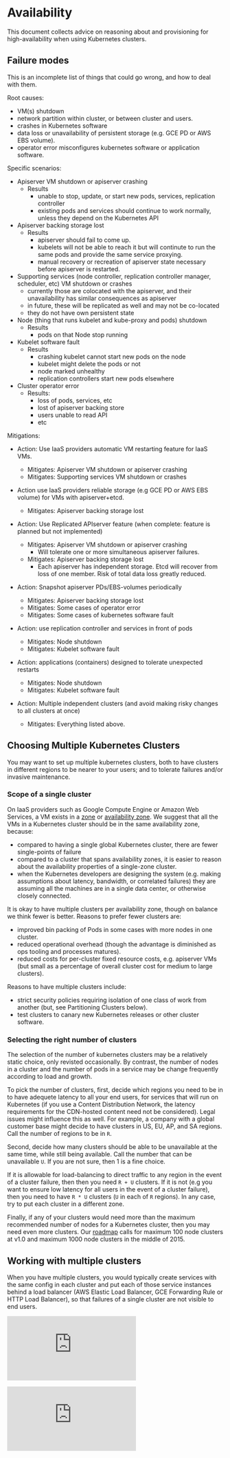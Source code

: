 # Availability

This document collects advice on reasoning about and provisioning for high-availability when using Kubernetes clusters.

## Failure modes

This is an incomplete list of things that could go wrong, and how to deal with them.

Root causes:
  - VM(s) shutdown
  - network partition within cluster, or between cluster and users.
  - crashes in Kubernetes software 
  - data loss or unavailability of persistent storage (e.g. GCE PD or AWS EBS volume).
  - operator error misconfigures kubernetes software or application software.

Specific scenarios:
  - Apiserver VM shutdown or apiserver crashing
    - Results
      - unable to stop, update, or start new pods, services, replication controller
      - existing pods and services should continue to work normally, unless they depend on the Kubernetes API
  - Apiserver backing storage lost
    - Results
      - apiserver should fail to come up.
      - kubelets will not be able to reach it but will continute to run the same pods and provide the same service proxying.
      - manual recovery or recreation of apiserver state necessary before apiserver is restarted.
  - Supporting services (node controller, replication controller manager, scheduler, etc) VM shutdown or crashes
    - currently those are colocated with the apiserver, and their unavailability has similar consequences as apiserver
    - in future, these will be replicated as well and may not be co-located
    - they do not have own persistent state
  - Node (thing that runs kubelet and kube-proxy and pods) shutdown
    - Results
      - pods on that Node stop running
  - Kubelet software fault
    - Results
      - crashing kubelet cannot start new pods on the node
      - kubelet might delete the pods or not
      - node marked unhealthy
      - replication controllers start new pods elsewhere
  - Cluster operator error
    - Results:
      - loss of pods, services, etc
      - lost of apiserver backing store
      - users unable to read API
      - etc

Mitigations:
- Action: Use IaaS providers automatic VM restarting feature for IaaS VMs.
  - Mitigates: Apiserver VM shutdown or apiserver crashing
  - Mitigates: Supporting services VM shutdown or crashes

- Action use IaaS providers reliable storage (e.g GCE PD or AWS EBS volume) for VMs with apiserver+etcd.
  - Mitigates: Apiserver backing storage lost

- Action: Use Replicated APIserver feature (when complete: feature is planned but not implemented)
  - Mitigates: Apiserver VM shutdown or apiserver crashing
    - Will tolerate one or more simultaneous apiserver failures.
  - Mitigates: Apiserver backing storage lost
    - Each apiserver has independent storage.  Etcd will recover from loss of one member.  Risk of total data loss greatly reduced.

- Action: Snapshot apiserver PDs/EBS-volumes periodically
  - Mitigates: Apiserver backing storage lost
  - Mitigates: Some cases of operator error
  - Mitigates: Some cases of kubernetes software fault

- Action: use replication controller and services in front of pods
  - Mitigates: Node shutdown
  - Mitigates: Kubelet software fault

- Action: applications (containers) designed to tolerate unexpected restarts
  - Mitigates: Node shutdown
  - Mitigates: Kubelet software fault

- Action: Multiple independent clusters (and avoid making risky changes to all clusters at once)
  - Mitigates: Everything listed above.

## Choosing Multiple Kubernetes Clusters

You may want to set up multiple kubernetes clusters, both to
have clusters in different regions to be nearer to your users; and to tolerate failures and/or invasive maintenance.

### Scope of a single cluster

On IaaS providers such as Google Compute Engine or Amazon Web Services, a VM exists in a
[zone](https://cloud.google.com/compute/docs/zones) or [availability
zone](http://docs.aws.amazon.com/AWSEC2/latest/UserGuide/using-regions-availability-zones.html).
We suggest that all the VMs in a Kubernetes cluster should be in the same availability zone, because:
  - compared to having a single global Kubernetes cluster, there are fewer single-points of failure
  - compared to a cluster that spans availability zones, it is easier to reason about the availability properties of a
    single-zone cluster.
  - when the Kubernetes developers are designing the system (e.g. making assumptions about latency, bandwidth, or
    correlated failures) they are assuming all the machines are in a single data center, or otherwise closely connected.

It is okay to have multiple clusters per availability zone, though on balance we think fewer is better.
Reasons to prefer fewer clusters are:
  - improved bin packing of Pods in some cases with more nodes in one cluster.
  - reduced operational overhead (though the advantage is diminished as ops tooling and processes matures).
  - reduced costs for per-cluster fixed resource costs, e.g. apiserver VMs (but small as a percentage
    of overall cluster cost for medium to large clusters).

Reasons to have multiple clusters include:
  - strict security policies requiring isolation of one class of work from another (but, see Partitioning Clusters
    below).
  - test clusters to canary new Kubernetes releases or other cluster software.

### Selecting the right number of clusters
The selection of the number of kubernetes clusters may be a relatively static choice, only revisted occasionally.
By contrast, the number of nodes in a cluster and the number of pods in a service may be change frequently according to
load and growth.

To pick the number of clusters, first, decide which regions you need to be in to have adequete latency to all your end users, for services that will run
on Kubernetes (if you use a Content Distribution Network, the latency requirements for the CDN-hosted content need not
be considered).  Legal issues might influence this as well. For example, a company with a global customer base might decide to have clusters in US, EU, AP, and SA regions. 
Call the number of regions to be in `R`.

Second, decide how many clusters should be able to be unavailable at the same time, while still being available.  Call
the number that can be unavailable `U`.  If you are not sure, then 1 is a fine choice.

If it is allowable for load-balancing to direct traffic to any region in the event of a cluster failure, then 
then you need `R + U` clusters.  If it is not (e.g you want to ensure low latency for all users in the event of a
cluster failure), then you need to have `R * U` clusters (`U` in each of `R` regions).  In any case, try to put each cluster in a different zone.

Finally, if any of your clusters would need more than the maximum recommended number of nodes for a Kubernetes cluster, then
you may need even more clusters.  Our [roadmap](http://docs.k8s.io/roadmap.md)
calls for maximum 100 node clusters at v1.0 and maximum 1000 node clusters in the middle of 2015.

## Working with multiple clusters

When you have multiple clusters, you would typically create services with the same config in each cluster and put each of those
service instances behind a load balancer (AWS Elastic Load Balancer, GCE Forwarding Rule or HTTP Load Balancer), so that
failures of a single cluster are not visible to end users.


[![Analytics](https://kubernetes-site.appspot.com/UA-36037335-10/GitHub/docs/availability.md?pixel)]()


[![Analytics](https://kubernetes-site.appspot.com/UA-36037335-10/GitHub/release-0.19.0/docs/availability.md?pixel)]()
